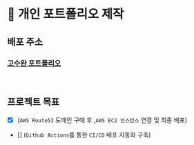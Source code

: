 # 🦄 개인 포트폴리오 제작

## 배포 주소

### [고수완 포트폴리오](https://seju-portfolio.com/)

<br />

## 프로젝트 목표

- [x] (`AWS Route53` 도매인 구매 후 ,`AWS EC2 인스턴스` 연결 및 최종 배포)
- [] (`Github Actions`를 통한 `CI/CD` 배포 자동화 구축)
